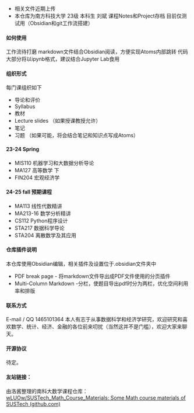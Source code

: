 - 相关文件近期上传
- 本仓库为南方科技大学 23级 本科生 刘斌 课程Notes和Project存档
目前仅测试用（Obsidian和git工作流搭建）
#### 如何使用
工作流待打磨
markdown文件结合Obsidian阅读，方便实现Atoms内部跳转
代码大部分将以ipynb格式，建议结合Jupyter Lab食用
#### 组织形式
每门课组织如下
- 导论和评价
- Syllabus
- 教材
- Lecture slides
（如果授课教授允许）
- 笔记
- 习题
（如果可能，将会结合笔记和知识点写成Atoms）

#### 23-24 Spring
- MIS110 机器学习和大数据分析导论
- MA127 高等数学 下
- FIN204 宏观经济学

#### 24-25 fall 预期课程
- MA113       线性代数精讲
- MA213-16 数学分析精讲
- CS112        Python程序设计
- STA217      数据科学导论
- STA204      离散数学及其应用

#### 仓库插件说明
本仓库使用Obsidian编辑，相关插件及设置位于.obsidian文件夹中
- PDF break page - 将markdown文件导出成PDF文件使用的分页插件
- Multi-Column Markdown -分栏，使题目导出pdf时分为两栏，优化空间利用率和排版
#### 联系方式
E-mail /
QQ     1465101364
本人有志于从事数据科学和经济学研究，欢迎研究和喜欢数学、统计、经济、金融的各位前来叨扰（当然这并不是门槛），欢迎大家来聊天。

#### 开源协议
待定。

#### 友站链接：
由洛酱整理的南科大数学课程仓库：
[wLUOw/SUSTech_Math_Course_Materials: Some Math course materials of SUSTech (github.com)](https://github.com/wLUOw/SUSTech_Math_Course_Materials)
